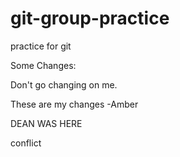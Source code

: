 # git-group-practice

practice for git

Some Changes:

Don't go changing on me.

These are my changes -Amber

DEAN WAS HERE

conflict
